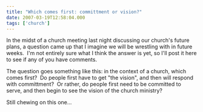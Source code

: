 ```yaml
---
title: "Which comes first: committment or vision?"
date: 2007-03-19T12:58:04.000
tags: ['church']
---
```


In the midst of a church meeting last night discussing our church's future plans, a question came up that I imagine we will be wrestling with in future weeks.  I'm not entirely sure what I think the answer is yet, so I'll post it here to see if any of you have comments.

The question goes something like this: in the context of a church, which comes first?  Do people first have to get "the vision", and then will respond with committment?  Or rather, do people first need to be committed to serve, and then begin to see the vision of the church ministry?

Still chewing on this one...
